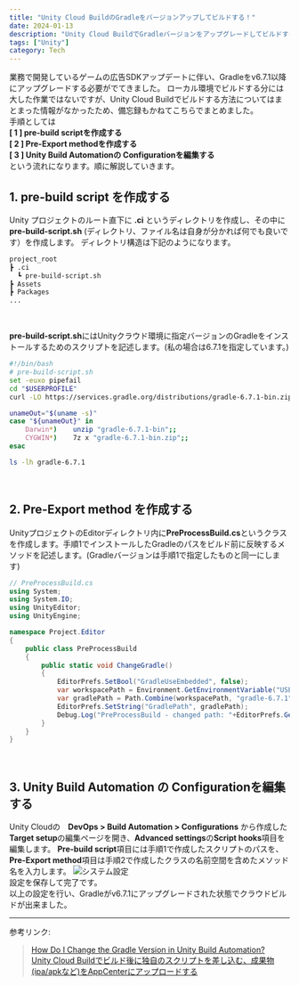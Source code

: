 ```yaml
---
title: "Unity Cloud BuildのGradleをバージョンアップしてビルドする！"
date: 2024-01-13
description: "Unity Cloud BuildでGradleバージョンをアップグレードしてビルドする方法を解説します。"
tags: ["Unity"]
category: Tech
---
```


業務で開発しているゲームの広告SDKアップデートに伴い、Gradleをv6.7.1以降にアップグレードする必要がでてきました。
ローカル環境でビルドする分には大した作業ではないですが、Unity Cloud Buildでビルドする方法についてはまとまった情報がなかったため、備忘録もかねてこちらでまとめました。  
手順としては  
**[ 1 ]  pre-build scriptを作成する**  
**[ 2 ]  Pre-Export methodを作成する**  
**[ 3 ]  Unity Build Automationの Configurationを編集する**  
という流れになります。順に解説していきます。

## 1. pre-build script を作成する
Unity プロジェクトのルート直下に **.ci** というディレクトリを作成し、その中に **pre-build-script.sh** (ディレクトリ、ファイル名は自身が分かれば何でも良いです）を作成します。
ディレクトリ構造は下記のようになります。
```bash
project_root
┣ .ci
  ┗ pre-build-script.sh
┣ Assets
┣ Packages
...
```
<br>

**pre-build-script.sh**にはUnityクラウド環境に指定バージョンのGradleをインストールするためのスクリプトを記述します。(私の場合は6.7.1を指定しています。)
```bash
#!/bin/bash
# pre-build-script.sh
set -euxo pipefail
cd "$USERPROFILE"
curl -LO https://services.gradle.org/distributions/gradle-6.7.1-bin.zip

unameOut="$(uname -s)"
case "${unameOut}" in
    Darwin*)    unzip "gradle-6.7.1-bin";;
    CYGWIN*)    7z x "gradle-6.7.1-bin.zip";;
esac

ls -lh gradle-6.7.1
```
<br>

## 2. Pre-Export method を作成する
UnityプロジェクトのEditorディレクトリ内に**PreProcessBuild.cs**というクラスを作成します。手順1でインストールしたGradleのパスをビルド前に反映するメソッドを記述します。(Gradleバージョンは手順1で指定したものと同一にします)
```c#
// PreProcessBuild.cs
using System;
using System.IO;
using UnityEditor;
using UnityEngine;

namespace Project.Editor
{
    public class PreProcessBuild
    {
        public static void ChangeGradle()
        {
            EditorPrefs.SetBool("GradleUseEmbedded", false);
            var workspacePath = Environment.GetEnvironmentVariable("USERPROFILE");
            var gradlePath = Path.Combine(workspacePath, "gradle-6.7.1");
            EditorPrefs.SetString("GradlePath", gradlePath);
            Debug.Log("PreProcessBuild - changed path: "+EditorPrefs.GetString("GradlePath"));
        }
    }
}
```
<br>

## 3. Unity Build Automation の Configurationを編集する

Unity Cloudの　**DevOps > Build Automation > Configurations** から作成した**Target setup**の編集ページを開き、**Advanced settings**の**Script hooks**項目を編集します。
**Pre-build script**項目には手順1で作成したスクリプトのパスを、**Pre-Export method**項目は手順2で作成したクラスの名前空間を含めたメソッド名を入力します。
![システム設定](/entries/20240113/scripts_hooks.png)  
設定を保存して完了です。  
以上の設定を行い、Gradleがv6.7.1にアップグレードされた状態でクラウドビルドが出来ました。  
___
参考リンク:

>[How Do I Change the Gradle Version in Unity Build Automation?](https://support.unity.com/hc/en-us/articles/10900888253076-How-Do-I-Change-the-Gradle-Version-in-UCB-)  
>[Unity Cloud Buildでビルド後に独自のスクリプトを差し込む、成果物(ipa/apkなど)をAppCenterにアップロードする](https://blog.yucchiy.com/2022/12/ucb-post-script-upload-to-appcenter/)